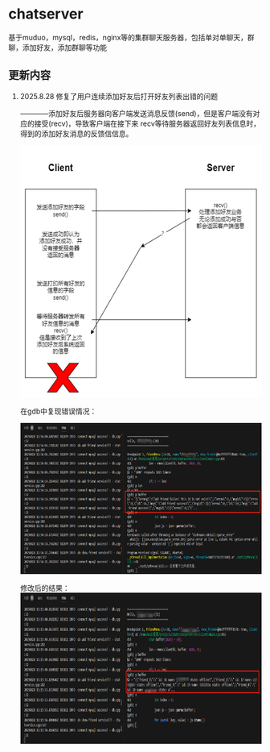 # chatserver
基于muduo，mysql，redis，nginx等的集群聊天服务器，包括单对单聊天，群聊，添加好友，添加群聊等功能

## 更新内容
1. 2025.8.28
    修复了用户连续添加好友后打开好友列表出错的问题

    ————添加好友后服务器向客户端发送消息反馈(send)，但是客户端没有对应的接受(recv)，导致客户端在接下来
        recv等待服务器返回好友列表信息时，得到的添加好友消息的反馈信信息。

    <img src="img/1.png" alt="图片描述" width="500" height="500">

    在gdb中复现错误情况：

    <img src="img/2.png" alt="图片描述" width="800" height="300">

    修改后的结果：
    <img src="img/3.png" alt="图片描述" width="800" height="300">